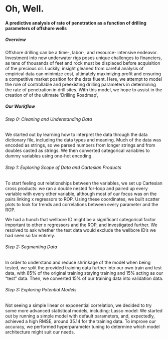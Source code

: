 # Oh, Well.
#### A predictive analysis of rate of penetration as a function of drilling parameters of offshore wells

##### Overview
Offshore drilling can be a time-, labor-, and resource- intensive endeavor. Investment into new underwater rigs poses unique challenges to financiers, as tens of thousands of feet and rock must be displaced before acquisition of the precious oil. Luckily, insight gleaned from careful analysis of empirical data can minimize cost, ultimately maximizing profit and ensuring a competitive market position for the data fluent. Here, we attempt to model the role of controllable and preexisting drilling parameters in determining the rate of penetration in drill sites. With this model, we hope to assist in the creation of of the ultimate ‘Drilling Roadmap’,

##### Our Workflow
###### Step 0: Cleaning and Understanding Data
We started out by learning how to interpret the data through the data dictionary file, including the data types and meaning. Much of the data was encoded as strings, so we parsed numbers from longer strings and from doubles casted as strings. We then converted categorical variables to dummy variables using one-hot encoding.

###### Step 1: Exploring Scope of Data and Cartesian Products
To start feeling out relationships between the variables, we set up Cartesian cross products: we ran a double nested for-loop and paired up every variable with every other variable, although most of our focus was on the pairs linking x regressors to ROP. Using these coordinates, we built scatter plots to look for trends and correlations between every parameter and the ROP.

We had a hunch that wellbore ID might be a significant categorical factor important to other x regressors and the ROP, and investigated further. We resolved to ask whether the test data would exclude the wellbore ID’s we had seen so far entirely.

###### Step 2: Segmenting Data
In order to understand and reduce shrinkage of the model when being tested, we split the provided training data further into our own train and test data, with 85% of the original training staying training and 15% acting as our “test” data. Then, we converted 15% of our training data into validation data.

###### Step 3: Exploring Potential Models
Not seeing a simple linear or exponential correlation, we decided to try some more advanced statistical models, including: 
Lasso model: We started out by running a simple model with default parameters, and, expectedly, achieved a high RMSE,  around 35.14 for the training data. To improve our accuracy, we performed hyperparameter tuning to determine which model architecture might suit our needs.


